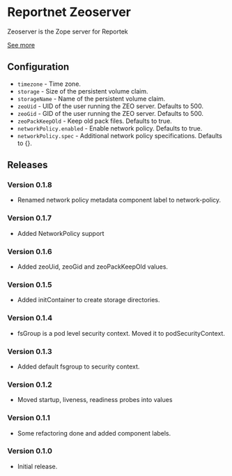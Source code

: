 # Reportnet Zeoserver

Zeoserver is the Zope server for Reportek

[See more](https://github.com/eea/eea.docker.reportek.zeoserver)

## Configuration

- `timezone` - Time zone.
- `storage` - Size of the persistent volume claim.
- `storageName` - Name of the persistent volume claim.
- `zeoUid` - UID of the user running the ZEO server. Defaults to 500.
- `zeoGid` - GID of the user running the ZEO server. Defaults to 500.
- `zeoPackKeepOld` - Keep old pack files. Defaults to true.
- `networkPolicy.enabled` - Enable network policy. Defaults to true.
- `networkPolicy.spec` - Additional network policy specifications. Defaults to {}.

## Releases

### Version 0.1.8
- Renamed network policy metadata component label to network-policy.

### Version 0.1.7
- Added NetworkPolicy support

### Version 0.1.6
- Added zeoUid, zeoGid and zeoPackKeepOld values.

### Version 0.1.5
- Added initContainer to create storage directories.

### Version 0.1.4
- fsGroup is a pod level security context. Moved it to podSecurityContext.

### Version 0.1.3
- Added default fsgroup to security context.

### Version 0.1.2
- Moved startup, liveness, readiness probes into values

### Version 0.1.1
- Some refactoring done and added component labels.

### Version 0.1.0
- Initial release.

